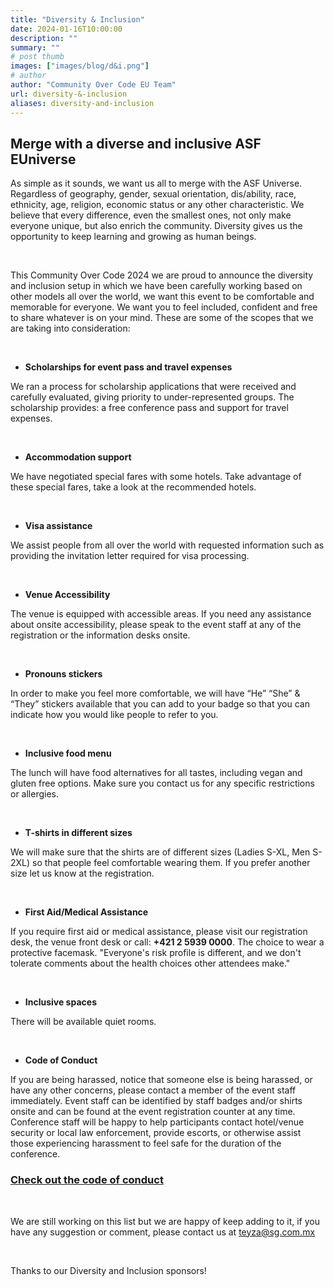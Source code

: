 ```yaml
---
title: "Diversity & Inclusion"
date: 2024-01-16T10:00:00
description: ""
summary: ""
# post thumb
images: ["images/blog/d&i.png"]
# author
author: "Community Over Code EU Team"
url: diversity-&-inclusion
aliases: diversity-and-inclusion
---
```


<h2 class="text-center"><strong>Merge with a diverse and inclusive ASF EUniverse</strong></h2>


As simple as it sounds, we want us all to merge with the ASF Universe. Regardless of geography, gender, sexual orientation, dis/ability, race, ethnicity, age, religion, economic status or any other characteristic. We believe that every difference, even the smallest ones, not only make everyone unique, but also enrich the community. Diversity gives us the opportunity to keep learning and growing as human beings.

<br>

This Community Over Code 2024 we are proud to announce the diversity and inclusion setup in which we have been carefully working based on other models all over the world, we want this event to be comfortable and memorable for everyone. We want you to feel included, confident and free to share whatever is on your mind. These are some of the scopes that we are taking into consideration:

<br>

* **Scholarships for event pass and travel expenses**

We ran a process for scholarship applications that were received and carefully evaluated, giving priority to under-represented groups. The scholarship provides: a free conference pass and support for travel expenses.

<br>

* **Accommodation support**

We have negotiated special fares with some hotels. Take advantage of these special fares, take a look at the recommended hotels.

<br>

* **Visa assistance**

We assist people from all over the world with requested information such as providing the invitation letter required for  visa processing.

<br>

* **Venue Accessibility**

The venue is equipped with accessible areas. If you need any assistance about onsite accessibility, please speak to the event staff at any of the registration or the information desks onsite. 

<br>

* **Pronouns stickers**

In order to make you feel more comfortable, we will have “He” “She” & “They” stickers available that you can add to your badge so that you can indicate how you would like people to refer to you. 

<br>

* **Inclusive food menu**

The lunch will have food alternatives for all tastes, including vegan and gluten free options. Make sure you contact us for any specific restrictions or allergies. 

<br>

* **T-shirts in different sizes**

We will make sure that the shirts are of different sizes (Ladies S-XL, Men S-2XL) so that people feel comfortable wearing them. If you prefer another size let us know at the registration. 

<br>

* **First Aid/Medical Assistance**

If you require first aid or medical assistance, please visit our registration desk, the venue front desk or call: **+421 2 5939 0000**. The choice to wear a protective facemask. "Everyone's risk profile is different, and we don't tolerate comments about the health choices other attendees make."

<br>

* **Inclusive spaces** 

There will be available quiet rooms. 

<br>

* **Code of Conduct**

If you are being harassed, notice that someone else is being harassed, or have any other concerns, please contact a member of the event staff immediately. Event staff can be identified by staff badges and/or shirts onsite and can be found at the event registration counter at any time. Conference staff will be happy to help participants contact hotel/venue security or local law enforcement, provide escorts, or otherwise assist those experiencing harassment to feel safe for the duration of the conference.

<h3 class="text-center"><a href="https://airflowsummit.org/coc/">Check out the code of conduct</a></h3>

<br>

We are still working on this list but we are happy of keep adding to it, if you have any suggestion or comment, please contact us at teyza@sg.com.mx

<br>

Thanks to our Diversity and Inclusion sponsors!

